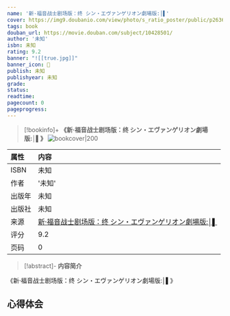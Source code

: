 ```yaml
---
name: '新·福音战士剧场版：终 シン・エヴァンゲリオン劇場版:│▌'
cover: https://img9.doubanio.com/view/photo/s_ratio_poster/public/p2636146386.jpg
tags: book
douban_url: https://movie.douban.com/subject/10428501/
author: '未知'
isbn: 未知
rating: 9.2
banner: "![[true.jpg]]"
banner_icon: 📖
publish: 未知
publishyear: 未知
grade:
status: 
readtime:
pagecount: 0
pageprogress: 
---
```

> [!bookinfo]+ **《新·福音战士剧场版：终 シン・エヴァンゲリオン劇場版:│▌》**
> ![bookcover|200](https://img9.doubanio.com/view/photo/s_ratio_poster/public/p2636146386.jpg)
>
| 属性   | 内容                                       |
|:------ |:------------------------------------------ |
| ISBN   |未知|
| 作者   | '未知'                           |
| 出版年 | 未知                      | 
| 出版社 | 未知                          |
| 来源   | [新·福音战士剧场版：终 シン・エヴァンゲリオン劇場版:│▌](https://movie.douban.com/subject/10428501/) |
| 评分   | 9.2                           |
| 页码   | 0                        |

> [!abstract]- **内容简介**
> 
《新·福音战士剧场版：终 シン・エヴァンゲリオン劇場版:│▌》
 

 

 
  

## 心得体会

